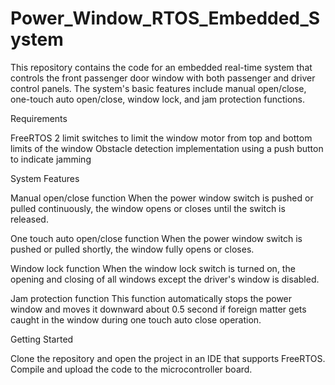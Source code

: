 # Power_Window_RTOS_Embedded_System
This repository contains the code for an embedded real-time system that controls the front passenger door window with both passenger and driver control panels. The system's basic features include manual open/close, one-touch auto open/close, window lock, and jam protection functions.

Requirements


FreeRTOS
2 limit switches to limit the window motor from top and bottom limits of the window
Obstacle detection implementation using a push button to indicate jamming


System Features


Manual open/close function
When the power window switch is pushed or pulled continuously, the window opens or closes until the switch is released.

One touch auto open/close function
When the power window switch is pushed or pulled shortly, the window fully opens or closes.

Window lock function
When the window lock switch is turned on, the opening and closing of all windows except the driver's window is disabled.

Jam protection function
This function automatically stops the power window and moves it downward about 0.5 second if foreign matter gets caught in the window during one touch auto close operation.

Getting Started


Clone the repository and open the project in an IDE that supports FreeRTOS. Compile and upload the code to the microcontroller board.


